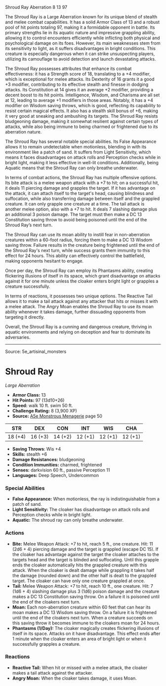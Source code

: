 <MonsterName/>Shroud Ray</MonsterName>
<CreatureType/>Aberration</CreatureType>
<CR/>8</CR>
<AC/>13</AC>
<HP/>97</HP>
<summary>The Shroud Ray is a Large Aberration known for its unique blend of stealth and melee combat capabilities. It has a solid Armor Class of 13 and a robust pool of hit points totaling 97, making it a formidable opponent in battle. Its primary strengths lie in its aquatic nature and impressive grappling ability, allowing it to control encounters efficiently while inflicting both physical and psychological damage on its foes. However, its main weaknesses stem from its sensitivity to light, as it suffers disadvantages in bright conditions. This creature is especially dangerous when it can strike unsuspecting players, utilizing its camouflage to avoid detection and launch devastating attacks.</summary>

<detail>

The Shroud Ray possesses attributes that enhance its combat effectiveness: it has a Strength score of 18, translating to a +4 modifier, which is exceptional for melee attacks. Its Dexterity of 16 grants it a good +3 modifier, contributing to its effective stealth and finesse in dodging attacks. Its Constitution at 14 gives it an average +2 modifier, providing a decent boost to its hit points. Intelligence, Wisdom, and Charisma are all set at 12, leading to average +1 modifiers in those areas. Notably, it has a +4 modifier on Wisdom saving throws, which is good, reflecting its capability to resist certain magical effects. It also has a stealth skill bonus of +6, making it very good at sneaking and ambushing its targets. The Shroud Ray resists bludgeoning damage, making it somewhat resilient against certain types of attacks, while also being immune to being charmed or frightened due to its aberration nature. 

The Shroud Ray has several notable special abilities. Its False Appearance allows it to remain undetectable when motionless, blending in with its environment like a patch of sand. It suffers from Light Sensitivity, which means it faces disadvantages on attack rolls and Perception checks while in bright light, making it less effective in well-lit conditions. Additionally, being Aquatic means that the Shroud Ray can only breathe underwater.

In terms of combat actions, the Shroud Ray has multiple offensive options. Its bite attack is a melee weapon attack with a +7 to hit; on a successful hit, it deals 11 piercing damage and grapples the target. If it has advantage on the attack, it can attach itself to the target's head, causing blindness and suffocation, while also transferring damage between itself and the grappled creature. It can only grapple one creature at a time. The tail attack is another melee option, also with a +7 to hit. It deals 7 slashing damage plus an additional 3 poison damage. The target must then make a DC 13 Constitution saving throw to avoid being poisoned until the end of the Shroud Ray’s next turn.

The Shroud Ray can use its moan ability to instill fear in non-aberration creatures within a 60-foot radius, forcing them to make a DC 13 Wisdom saving throw. Failure results in the creature being frightened until the end of the Shroud Ray's next turn, while success grants them immunity to this effect for 24 hours. This ability can effectively control the battlefield, making opponents hesitant to engage.

Once per day, the Shroud Ray can employ its Phantasms ability, creating flickering illusions of itself in its space, which grant disadvantage on attacks against it for one minute unless the cloaker enters bright light or grapples a creature successfully.

In terms of reactions, it possesses two unique options. The Reactive Tail allows it to make a tail attack against any attacker that hits or misses it with a melee attack. The Angry Moan enables the Shroud Ray to use its moan ability whenever it takes damage, further dissuading opponents from targeting it directly.

Overall, the Shroud Ray is a cunning and dangerous creature, thriving in aquatic environments and relying on deception and fear to dominate its adversaries.</detail>



---

Source: 5e_artisinal_monsters

# Shroud Ray

*Large* *Aberration*

- **Armor Class:** 13
- **Hit Points:** 97 (13d10+26)
- **Speed:** walk 10 ft. swim 50 ft.
- **Challenge Rating:** 8 (3,900 XP)
- **Source:** [A5e Monstrous Menagerie](https://enpublishingrpg.com/products/level-up-monstrous-menagerie-a5e) page 50

| STR | DEX | CON | INT | WIS | CHA |
| --- | --- | --- | --- | --- | --- |
| 18 (+4) | 16 (+3) | 14 (+2) | 12 (+1) | 12 (+1) | 12 (+1) |

- **Saving Throws**: Wis +4
- **Skills:** stealth +6
- **Damage Resistances:** bludgeoning
- **Condition Immunities:** charmed, frightened
- **Senses:** darkvision 60 ft., passive Perception 11
- **Languages:** Deep Speech, Undercommon

### Special Abilities

- **False Appearance:** When motionless, the ray is indistinguishable from a patch of sand.
- **Light Sensitivity:** The cloaker has disadvantage on attack rolls and Perception checks while in bright light.
- **Aquatic:** The shroud ray can only breathe underwater.

### Actions

- **Bite:** Melee Weapon Attack: +7 to hit, reach 5 ft., one creature. Hit: 11 (2d6 + 4) piercing damage  and the target is grappled (escape DC 15). If the cloaker has advantage against the target  the cloaker attaches to the targets head  and the target is blinded and suffocating. Until this grapple ends  the cloaker automatically hits the grappled creature with this attack. When the cloaker is dealt damage while grappling  it takes half the damage (rounded down) and the other half is dealt to the grappled target. The cloaker can have only one creature grappled at once.
- **Tail:** Melee Weapon Attack: +7 to hit, reach 10 ft., one creature. Hit: 7 (1d6 + 4) slashing damage plus 3 (1d6) poison damage  and the creature makes a DC 13 Constitution saving throw. On a failure  it is poisoned until the end of the cloakers next turn.
- **Moan:** Each non-aberration creature within 60 feet that can hear its moan makes a DC 13 Wisdom saving throw. On a failure  it is frightened until the end of the cloakers next turn. When a creature succeeds on this saving throw  it becomes immune to the cloakers moan for 24 hours.
- **Phantasms (1/Day):** The cloaker magically creates flickering illusions of itself in its space. Attacks on it have disadvantage. This effect ends after 1 minute  when the cloaker enters an area of bright light  or when it successfully grapples a creature.

### Reactions

- **Reactive Tail:** When hit or missed with a melee attack, the cloaker makes a tail attack against the attacker.
- **Angry Moan:** When the cloaker takes damage, it uses Moan.




